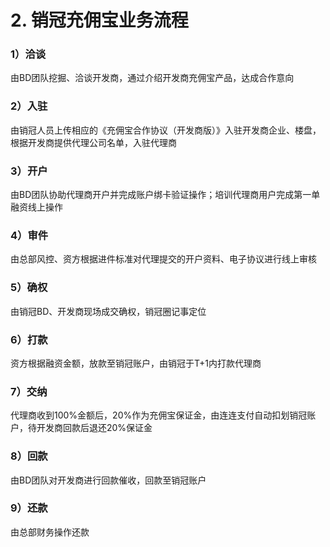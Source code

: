 # 2. 销冠充佣宝业务流程

### 1）洽谈

由BD团队挖掘、洽谈开发商，通过介绍开发商充佣宝产品，达成合作意向

### 2）入驻

由销冠人员上传相应的《充佣宝合作协议（开发商版）》入驻开发商企业、楼盘，根据开发商提供代理公司名单，入驻代理商

### 3）开户

由BD团队协助代理商开户并完成账户绑卡验证操作；培训代理商用户完成第一单融资线上操作

### 4）审件

由总部风控、资方根据进件标准对代理提交的开户资料、电子协议进行线上审核

### 5）确权

由销冠BD、开发商现场成交确权，销冠圈记事定位

### 6）打款

资方根据融资金额，放款至销冠账户，由销冠于T+1内打款代理商

### 7）交纳

代理商收到100%金额后，20%作为充佣宝保证金，由连连支付自动扣划销冠账户，待开发商回款后退还20%保证金

### 8）回款

由BD团队对开发商进行回款催收，回款至销冠账户

### 9）还款

由总部财务操作还款

